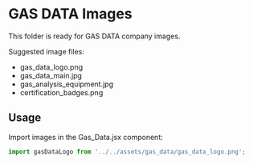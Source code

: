 # GAS DATA Images

This folder is ready for GAS DATA company images.

Suggested image files:
- gas_data_logo.png
- gas_data_main.jpg
- gas_analysis_equipment.jpg
- certification_badges.png

## Usage
Import images in the Gas_Data.jsx component:
```javascript
import gasDataLogo from '../../assets/gas_data/gas_data_logo.png';
```
